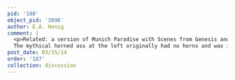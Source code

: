 ```yaml
---
pid: '188'
object_pid: '3096'
author: E.A. Honig
comment: |
  <p>Related: a version of Munich Paradise with Scenes from Genesis and Four Elements by De Clerck and Alsloot was sold Sotheby's London 5.xii.2007 #16; it's a large copper and is signed and dated 1613.  Catalog points out that other versions are usually dated around 1607-12 but this new work argues for a later dating.  This painting is signed by both artists, which is interesting; it also has an old collection number on it, 1148, suggesting it was once part of a big collection, probably (say Sotheby's) in Spain.<br />
  The mythical horned ass at the left originally had no horns and was in profile; this was changed at some later stage of painting. Version in French private collection shows how it originally looked; see Munich 2013 p. 154.</p>
post_date: 03/15/14
order: '187'
collection: discussion
---
```

